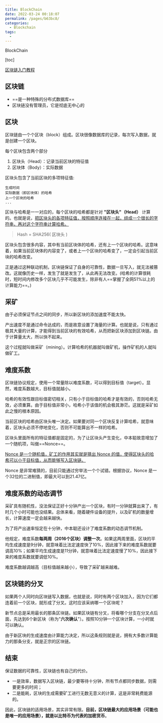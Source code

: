 ```yaml
---
title: BlockChain
date: 2022-03-24 00:18:07
permalink: /pages/b63bc8/
categories:
  - Blockchain
tags:
  - 
---
```

BlockChain

[toc]

[区块链入门教程](https://www.ruanyifeng.com/blog/2017/12/blockchain-tutorial.html)

## 区块链
- ==是一种特殊的分布式数据库==
- 区块链没有管理员，它是彻底无中心的
## 区块
区块链由一个个区块（block）组成。区块很像数据库的记录，每次写入数据，就是创建一个区块。

每个区块包含两个部分
1. 区块头（Head）：记录当前区块的特征值
2. 区块体（Body）：实际数据

区块头包含了当前区块的多项特征值:
```
生成时间
实际数据（即区块体）的哈希
上一个区块的哈希
...
```

区块与哈希是一一对应的，每个区块的哈希都是针对 **"区块头"（Head）** 计算的。也就是说，<u>把区块头的各项特征值，按照顺序连接在一起，组成一个很长的字符串，再对这个字符串计算哈希。</u>

> Hash = SHA256( 区块头 )

区块头包含很多内容，其中有当前区块体的哈希，还有上一个区块的哈希。这意味着，如果当前区块体的内容变了，或者上一个区块的哈希变了，一定会引起当前区块的哈希改变。

正是通过这种联动机制，区块链保证了自身的可靠性，数据一旦写入，就无法被篡改。这就像历史一样，发生了就是发生了，从此再无法改变。(哈希的计算很耗时，短时间内修改多个区块几乎不可能发生，除非有人==掌握了全网51%以上的计算能力==。)

## 采矿
由于必须保证节点之间的同步，所以新区块的添加速度不能太快。

产出速度不是通过命令达成的，而是故意设置了海量的计算。也就是说，只有通过极其大量的计算，才能得到当前区块的有效哈希，从而把新区块添加到区块链。由于计算量太大，所以快不起来。

这个过程就叫做采矿（mining）。计算哈希的机器就叫做矿机，操作矿机的人就叫做矿工。

## 难度系数
区块链协议规定，使用一个常量除以难度系数，可以得到目标值（target）。显然，难度系数越大，目标值就越小。

哈希的有效性跟目标值密切相关，只有小于目标值的哈希才是有效的，否则哈希无效，必须重算。由于目标值非常小，哈希小于该值的机会极其渺茫。这就是采矿如此之慢的根本原因。

当前区块的哈希由区块头唯一决定。如果要对同一个区块反复计算哈希，就意味着，区块头必须不停地变化，否则不可能算出不一样的哈希。

区块头里面所有的特征值都是固定的，为了让区块头产生变化，中本聪故意增加了一个随机项，叫做==Nonce==。

<u>Nonce 是一个随机值，矿工的作用其实就是猜出 Nonce 的值，使得区块头的哈希可以小于目标值，从而能够写入区块链。</u>

Nonce 是非常难猜的，目前只能通过穷举法一个个试错。根据协议，Nonce 是一个32位的二进制值，即最大可以到21.47亿。


## 难度系数的动态调节

采矿具有随机性，没法保证正好十分钟产出一个区块，有时一分钟就算出来了，有时几个小时可能也没结果。总体来看，随着硬件设备的提升，以及矿机的数量增长，计算速度一定会越来越快。

为了将产出速率恒定在十分钟，中本聪还设计了难度系数的动态调节机制。

他规定，难度系数**每两周（2016个区块）调整一次**。如果这两周里面，区块的平均生成速度是9分钟，就意味着比法定速度快了10%，因此接下来的难度系数就要调高10%；如果平均生成速度是11分钟，就意味着比法定速度慢了10%，因此接下来的难度系数就要调低10%。

难度系数越调越高（目标值越来越小），导致了采矿越来越难。

## 区块链的分叉

如果两个人同时向区块链写入数据，也就是说，同时有两个区块加入，因为它们都连着前一个区块，就形成了分叉。这时应该采纳哪一个区块呢？

新节点总是采用最长的那条区块链。如果区块链有分叉，将看哪个分支在分叉点后面，先达到6个新区块（称为"**六次确认**"）。按照10分钟一个区块计算，一小时就可以确认。

由于新区块的生成速度由计算能力决定，所以这条规则就是说，拥有大多数计算能力的那条分支，就是正宗的区块链。

## 结束
保证数据的可靠性，区块链也有自己的代价。
- 一是效率，数据写入区块链，最少要等待十分钟，所有节点都同步数据，则需要更多的时间；
- 二是能耗，区块的生成需要矿工进行无数无意义的计算，这是非常耗费能源的。

因此，区块链的适用场景，其实非常有限。**目前，区块链最大的应用场景（可能也是唯一的应用场景），就是以比特币为代表的加密货币**。
